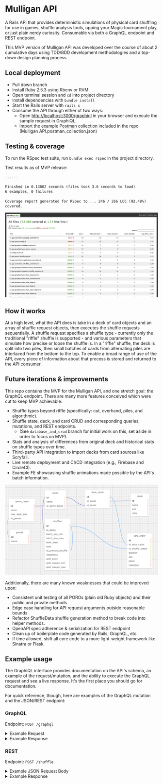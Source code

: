 # Mulligan API

A Rails API that provides deterministic simulations of physical card shuffling for use in games, shuffle analysis tools, upping your Magic tournament play, or just plain nerdy curiosity. Consumable via both a GraphQL endpoint and REST endpoint.

This MVP version of Mulligan API was developed over the course of about 2 cumulative days using TDD/BDD development methodologies and a top-down design planning process.

## Local deployment

- Pull down branch
- Install Ruby 2.5.3 using Rbenv or RVM
- Open terminal session and `cd` into project directory
- Install dependencies with `bundle install`
- Start the Rails server with `rails s`
- Consume the API through either of two ways:
  - Open [http://localhost:3000/graphiql]() in your browser and execute the sample request in GraphiQL
  - Import the example [Postman](https://www.postman.com/) collection included in the repo (Mulligan API.postman_collection.json)

## Testing & coverage

To run the RSpec test suite, run `bundle exec rspec` in the project directory.

Test results as of MVP release:
```
......

Finished in 0.13002 seconds (files took 3.6 seconds to load)
6 examples, 0 failures

Coverage report generated for RSpec to ... 246 / 266 LOC (92.48%) covered.
```

![SimpleCov Report](public/readme-images/simplecov_report.png)

## How it works

At a high level, what the API does is take in a deck of card objects and an array of shuffle request objects, then executes the shuffle requests sequentially. A shuffle request specifies a shuffle type - currently only the traditional "riffle" shuffle is supported - and various parameters that simulate how precise or loose the shuffle is. In a "riffle" shuffle, the deck is split into two piles, then small batches of cards from alternating piles are interlaced from the bottom to the top. To enable a broad range of use of the API, every piece of information about that process is stored and returned to the API consumer.

## Future iterations & improvements

This repo contains the MVP for the Mulligan API, and one stretch goal: the GraphQL endpoint. There are many more features conceived which were cut to keep MVP achievable:
- Shuffle types beyond riffle (specifically: cut, overhand, piles, and algorithmic).
- Shuffle state, deck, and card CRUD and corresponding queries, mutations, and REST endpoints.
  - (See `database_and_crud` branch for initial work on this, set aside in order to focus on MVP).
- Stats and analysis of differences from original deck and historical stats on shuffle types over time.
- Third-party API integration to import decks from card sources like Scryfall.
- Live remote deployment and CI/CD integration (e.g., Firebase and CircleCI).
- Example FE showcasing shuffle animations made possible by the API's batch information.

![Future schema](public/readme-images/future_schema.png)

Additionally, there are many known weaknesses that could be improved upon:
- Consistent unit testing of all POROs (plain old Ruby objects) and their public and private methods
- Edge case handling for API request arguments outside reasonable bounds
- Refactor ShuffleData shuffle generation method to break code into helper methods.
- OpenAPI spec adherence & serialization for REST endpoint
- Clean up of boilerplate code generated by Rails, GraphQL, etc.
- If time allowed, shift all core code to a more light-weight framework like Sinatra or Flask.

## Example usage

The GraphiQL interface provides documentation on the API's schema, an example of the request/mutation, and the ability to execute the GraphQL request and see a live response. It's the first place you should go for documentation.

For quick reference, though, here are examples of the GraphQL mutation and the JSON/REST endpoint:

### GraphQL

Endpoint: `POST /graphql`
<details>
<summary>Example Request</summary>

```graphql
mutation {
  shuffle(input: 
    {
      deck: [
        { name: "Ace of Spades" },
        { name: "7 of Diamonds" },
        { name: "Queen of Clubs" },
        { name: "Jack of Hearts" },
        { name: "2 of Clubs" },
        { name: "Ace of Hearts" },
        { name: "8 of Diamonds" },
        { name: "9 of Diamonds" }
      ],
      shuffleRequests: [
        {
          shuffleType: "riffle",
          repetitions: 2,
          config: {
            batchSizeMin: 1,
            batchSizeMax: 2,
            splitMarginMin: 0,
            splitMarginMax: 1,
            randomSeed: 12345
          }
        },
        {
          shuffleType: "riffle",
          repetitions: 1,
          config: {
            batchSizeMin: 1,
            batchSizeMax: 2,
            splitMarginMin: 0,
            splitMarginMax: 1
          }
        }
      ]
    }
  ) {
    deckAfter {
      name
    }
    deckBefore {
      name
    }
    shuffles {
      shuffleType
      config {
        batchSizeMin
        batchSizeMax
        splitMarginMin
        splitMarginMax
        randomSeed
      }
      splitPoint
      finalOrder {
        name
      }
      piles {
        name
      }
      batches {
        number
        sourcePile
        cards {
          name
        }
      }
    }
  }
}
```
</details>

<details>
<summary>Example Response</summary>

```json
{
  "data": {
    "shuffle": {
      "deckAfter": [
        {
          "name": "Queen of Clubs"
        },
        {
          "name": "7 of Diamonds"
        },
        {
          "name": "2 of Clubs"
        },
        {
          "name": "Ace of Spades"
        },
        {
          "name": "Ace of Hearts"
        },
        {
          "name": "Jack of Hearts"
        },
        {
          "name": "8 of Diamonds"
        },
        {
          "name": "9 of Diamonds"
        }
      ],
      "deckBefore": [
        {
          "name": "Ace of Spades"
        },
        {
          "name": "7 of Diamonds"
        },
        {
          "name": "Queen of Clubs"
        },
        {
          "name": "Jack of Hearts"
        },
        {
          "name": "2 of Clubs"
        },
        {
          "name": "Ace of Hearts"
        },
        {
          "name": "8 of Diamonds"
        },
        {
          "name": "9 of Diamonds"
        }
      ],
      "shuffles": [
        {
          "shuffleType": "riffle",
          "config": {
            "batchSizeMin": 1,
            "batchSizeMax": 2,
            "splitMarginMin": 0,
            "splitMarginMax": 1,
            "randomSeed": "12345"
          },
          "splitPoint": 4,
          "finalOrder": [
            {
              "name": "2 of Clubs"
            },
            {
              "name": "Ace of Spades"
            },
            {
              "name": "7 of Diamonds"
            },
            {
              "name": "Ace of Hearts"
            },
            {
              "name": "Queen of Clubs"
            },
            {
              "name": "Jack of Hearts"
            },
            {
              "name": "8 of Diamonds"
            },
            {
              "name": "9 of Diamonds"
            }
          ],
          "piles": [
            [
              {
                "name": "Ace of Spades"
              },
              {
                "name": "7 of Diamonds"
              },
              {
                "name": "Queen of Clubs"
              },
              {
                "name": "Jack of Hearts"
              }
            ],
            [
              {
                "name": "2 of Clubs"
              },
              {
                "name": "Ace of Hearts"
              },
              {
                "name": "8 of Diamonds"
              },
              {
                "name": "9 of Diamonds"
              }
            ]
          ],
          "batches": [
            {
              "number": 5,
              "sourcePile": 2,
              "cards": [
                {
                  "name": "2 of Clubs"
                }
              ]
            },
            {
              "number": 4,
              "sourcePile": 1,
              "cards": [
                {
                  "name": "Ace of Spades"
                },
                {
                  "name": "7 of Diamonds"
                }
              ]
            },
            {
              "number": 3,
              "sourcePile": 2,
              "cards": [
                {
                  "name": "Ace of Hearts"
                }
              ]
            },
            {
              "number": 2,
              "sourcePile": 1,
              "cards": [
                {
                  "name": "Queen of Clubs"
                },
                {
                  "name": "Jack of Hearts"
                }
              ]
            },
            {
              "number": 1,
              "sourcePile": 2,
              "cards": [
                {
                  "name": "8 of Diamonds"
                },
                {
                  "name": "9 of Diamonds"
                }
              ]
            }
          ]
        },
        {
          "shuffleType": "riffle",
          "config": {
            "batchSizeMin": 1,
            "batchSizeMax": 2,
            "splitMarginMin": 0,
            "splitMarginMax": 1,
            "randomSeed": "12345"
          },
          "splitPoint": 4,
          "finalOrder": [
            {
              "name": "Queen of Clubs"
            },
            {
              "name": "2 of Clubs"
            },
            {
              "name": "Ace of Spades"
            },
            {
              "name": "Jack of Hearts"
            },
            {
              "name": "7 of Diamonds"
            },
            {
              "name": "Ace of Hearts"
            },
            {
              "name": "8 of Diamonds"
            },
            {
              "name": "9 of Diamonds"
            }
          ],
          "piles": [
            [
              {
                "name": "2 of Clubs"
              },
              {
                "name": "Ace of Spades"
              },
              {
                "name": "7 of Diamonds"
              },
              {
                "name": "Ace of Hearts"
              }
            ],
            [
              {
                "name": "Queen of Clubs"
              },
              {
                "name": "Jack of Hearts"
              },
              {
                "name": "8 of Diamonds"
              },
              {
                "name": "9 of Diamonds"
              }
            ]
          ],
          "batches": [
            {
              "number": 5,
              "sourcePile": 2,
              "cards": [
                {
                  "name": "Queen of Clubs"
                }
              ]
            },
            {
              "number": 4,
              "sourcePile": 1,
              "cards": [
                {
                  "name": "2 of Clubs"
                },
                {
                  "name": "Ace of Spades"
                }
              ]
            },
            {
              "number": 3,
              "sourcePile": 2,
              "cards": [
                {
                  "name": "Jack of Hearts"
                }
              ]
            },
            {
              "number": 2,
              "sourcePile": 1,
              "cards": [
                {
                  "name": "7 of Diamonds"
                },
                {
                  "name": "Ace of Hearts"
                }
              ]
            },
            {
              "number": 1,
              "sourcePile": 2,
              "cards": [
                {
                  "name": "8 of Diamonds"
                },
                {
                  "name": "9 of Diamonds"
                }
              ]
            }
          ]
        },
        {
          "shuffleType": "riffle",
          "config": {
            "batchSizeMin": 1,
            "batchSizeMax": 2,
            "splitMarginMin": 0,
            "splitMarginMax": 1,
            "randomSeed": "193827217323898606139958163848066750903"
          },
          "splitPoint": 4,
          "finalOrder": [
            {
              "name": "Queen of Clubs"
            },
            {
              "name": "7 of Diamonds"
            },
            {
              "name": "2 of Clubs"
            },
            {
              "name": "Ace of Spades"
            },
            {
              "name": "Ace of Hearts"
            },
            {
              "name": "Jack of Hearts"
            },
            {
              "name": "8 of Diamonds"
            },
            {
              "name": "9 of Diamonds"
            }
          ],
          "piles": [
            [
              {
                "name": "Queen of Clubs"
              },
              {
                "name": "2 of Clubs"
              },
              {
                "name": "Ace of Spades"
              },
              {
                "name": "Jack of Hearts"
              }
            ],
            [
              {
                "name": "7 of Diamonds"
              },
              {
                "name": "Ace of Hearts"
              },
              {
                "name": "8 of Diamonds"
              },
              {
                "name": "9 of Diamonds"
              }
            ]
          ],
          "batches": [
            {
              "number": 6,
              "sourcePile": 1,
              "cards": [
                {
                  "name": "Queen of Clubs"
                }
              ]
            },
            {
              "number": 5,
              "sourcePile": 2,
              "cards": [
                {
                  "name": "7 of Diamonds"
                }
              ]
            },
            {
              "number": 4,
              "sourcePile": 1,
              "cards": [
                {
                  "name": "2 of Clubs"
                },
                {
                  "name": "Ace of Spades"
                }
              ]
            },
            {
              "number": 3,
              "sourcePile": 2,
              "cards": [
                {
                  "name": "Ace of Hearts"
                }
              ]
            },
            {
              "number": 2,
              "sourcePile": 1,
              "cards": [
                {
                  "name": "Jack of Hearts"
                }
              ]
            },
            {
              "number": 1,
              "sourcePile": 2,
              "cards": [
                {
                  "name": "8 of Diamonds"
                },
                {
                  "name": "9 of Diamonds"
                }
              ]
            }
          ]
        }
      ]
    }
  }
}
```
</details>

### REST

Endpoint: `POST /shuffle`
<details>
<summary>Example JSON Request Body</summary>

```json
{
  "deck": [
    {
      "name": "Ace of Spades"
    },
    {
      "name": "7 of Diamonds"
    },
    {
      "name": "Queen of Clubs"
    },
    {
      "name": "Jack of Hearts"
    },
    {
      "name": "2 of Clubs"
    },
    {
      "name": "Ace of Hearts"
    },
    {
      "name": "8 of Diamonds"
    },
    {
      "name": "9 of Diamonds"
    }
  ],
  "shuffle_requests": [
    {
      "shuffle_type": "riffle",
      "repetitions": 1,
      "config": {
        "batch_size_min": 1,
        "batch_size_max": 2,
        "split_margin_min": 0,
        "split_margin_max": 1,
        "random_seed": 12345
      }
    },
    {
      "shuffle_type": "riffle",
      "repetitions": 3,
      "config": {
        "batch_size_min": 1,
        "batch_size_max": 5,
        "split_margin_min": 0,
        "split_margin_max": 2
      }
    }
  ]
}
```
</details>

<details>
<summary>Example Response</summary>

```json
{
  "deck_before": [
    {
      "name": "Ace of Spades"
    },
    {
      "name": "7 of Diamonds"
    },
    {
      "name": "Queen of Clubs"
    },
    {
      "name": "Jack of Hearts"
    },
    {
      "name": "2 of Clubs"
    },
    {
      "name": "Ace of Hearts"
    },
    {
      "name": "8 of Diamonds"
    },
    {
      "name": "9 of Diamonds"
    }
  ],
  "deck_after": [
    {
      "name": "Jack of Hearts"
    },
    {
      "name": "7 of Diamonds"
    },
    {
      "name": "Ace of Hearts"
    },
    {
      "name": "Queen of Clubs"
    },
    {
      "name": "2 of Clubs"
    },
    {
      "name": "8 of Diamonds"
    },
    {
      "name": "Ace of Spades"
    },
    {
      "name": "9 of Diamonds"
    }
  ],
  "shuffles": [
    {
      "shuffle_type": "riffle",
      "config": {
        "batch_size_min": 1,
        "batch_size_max": 2,
        "split_margin_min": 0,
        "split_margin_max": 1,
        "random_seed": 12345,
        "rng": {}
      },
      "split_point": 4,
      "final_order": [
        {
          "name": "2 of Clubs"
        },
        {
          "name": "Ace of Spades"
        },
        {
          "name": "7 of Diamonds"
        },
        {
          "name": "Ace of Hearts"
        },
        {
          "name": "Queen of Clubs"
        },
        {
          "name": "Jack of Hearts"
        },
        {
          "name": "8 of Diamonds"
        },
        {
          "name": "9 of Diamonds"
        }
      ],
      "piles": [
        [
          {
            "name": "Ace of Spades"
          },
          {
            "name": "7 of Diamonds"
          },
          {
            "name": "Queen of Clubs"
          },
          {
            "name": "Jack of Hearts"
          }
        ],
        [
          {
            "name": "2 of Clubs"
          },
          {
            "name": "Ace of Hearts"
          },
          {
            "name": "8 of Diamonds"
          },
          {
            "name": "9 of Diamonds"
          }
        ]
      ],
      "batches": [
        {
          "number": 5,
          "source_pile": 2,
          "cards": [
            {
              "name": "2 of Clubs"
            }
          ]
        },
        {
          "number": 4,
          "source_pile": 1,
          "cards": [
            {
              "name": "Ace of Spades"
            },
            {
              "name": "7 of Diamonds"
            }
          ]
        },
        {
          "number": 3,
          "source_pile": 2,
          "cards": [
            {
              "name": "Ace of Hearts"
            }
          ]
        },
        {
          "number": 2,
          "source_pile": 1,
          "cards": [
            {
              "name": "Queen of Clubs"
            },
            {
              "name": "Jack of Hearts"
            }
          ]
        },
        {
          "number": 1,
          "source_pile": 2,
          "cards": [
            {
              "name": "8 of Diamonds"
            },
            {
              "name": "9 of Diamonds"
            }
          ]
        }
      ]
    },
    {
      "shuffle_type": "riffle",
      "config": {
        "batch_size_min": 1,
        "batch_size_max": 5,
        "split_margin_min": 0,
        "split_margin_max": 2,
        "random_seed": 64237846204406287805227776216539535349,
        "rng": {}
      },
      "split_point": 5,
      "final_order": [
        {
          "name": "Jack of Hearts"
        },
        {
          "name": "2 of Clubs"
        },
        {
          "name": "Ace of Spades"
        },
        {
          "name": "7 of Diamonds"
        },
        {
          "name": "8 of Diamonds"
        },
        {
          "name": "9 of Diamonds"
        },
        {
          "name": "Ace of Hearts"
        },
        {
          "name": "Queen of Clubs"
        }
      ],
      "piles": [
        [
          {
            "name": "2 of Clubs"
          },
          {
            "name": "Ace of Spades"
          },
          {
            "name": "7 of Diamonds"
          },
          {
            "name": "Ace of Hearts"
          },
          {
            "name": "Queen of Clubs"
          }
        ],
        [
          {
            "name": "Jack of Hearts"
          },
          {
            "name": "8 of Diamonds"
          },
          {
            "name": "9 of Diamonds"
          }
        ]
      ],
      "batches": [
        {
          "number": 4,
          "source_pile": 2,
          "cards": [
            {
              "name": "Jack of Hearts"
            }
          ]
        },
        {
          "number": 3,
          "source_pile": 1,
          "cards": [
            {
              "name": "2 of Clubs"
            },
            {
              "name": "Ace of Spades"
            },
            {
              "name": "7 of Diamonds"
            }
          ]
        },
        {
          "number": 2,
          "source_pile": 2,
          "cards": [
            {
              "name": "8 of Diamonds"
            },
            {
              "name": "9 of Diamonds"
            }
          ]
        },
        {
          "number": 1,
          "source_pile": 1,
          "cards": [
            {
              "name": "Ace of Hearts"
            },
            {
              "name": "Queen of Clubs"
            }
          ]
        }
      ]
    },
    {
      "shuffle_type": "riffle",
      "config": {
        "batch_size_min": 1,
        "batch_size_max": 5,
        "split_margin_min": 0,
        "split_margin_max": 2,
        "random_seed": 10874429418734923643496367191670108594,
        "rng": {}
      },
      "split_point": 3,
      "final_order": [
        {
          "name": "Jack of Hearts"
        },
        {
          "name": "7 of Diamonds"
        },
        {
          "name": "8 of Diamonds"
        },
        {
          "name": "9 of Diamonds"
        },
        {
          "name": "Ace of Hearts"
        },
        {
          "name": "Queen of Clubs"
        },
        {
          "name": "2 of Clubs"
        },
        {
          "name": "Ace of Spades"
        }
      ],
      "piles": [
        [
          {
            "name": "Jack of Hearts"
          },
          {
            "name": "2 of Clubs"
          },
          {
            "name": "Ace of Spades"
          }
        ],
        [
          {
            "name": "7 of Diamonds"
          },
          {
            "name": "8 of Diamonds"
          },
          {
            "name": "9 of Diamonds"
          },
          {
            "name": "Ace of Hearts"
          },
          {
            "name": "Queen of Clubs"
          }
        ]
      ],
      "batches": [
        {
          "number": 3,
          "source_pile": 1,
          "cards": [
            {
              "name": "Jack of Hearts"
            }
          ]
        },
        {
          "number": 2,
          "source_pile": 2,
          "cards": [
            {
              "name": "7 of Diamonds"
            },
            {
              "name": "8 of Diamonds"
            },
            {
              "name": "9 of Diamonds"
            },
            {
              "name": "Ace of Hearts"
            },
            {
              "name": "Queen of Clubs"
            }
          ]
        },
        {
          "number": 1,
          "source_pile": 1,
          "cards": [
            {
              "name": "2 of Clubs"
            },
            {
              "name": "Ace of Spades"
            }
          ]
        }
      ]
    },
    {
      "shuffle_type": "riffle",
      "config": {
        "batch_size_min": 1,
        "batch_size_max": 5,
        "split_margin_min": 0,
        "split_margin_max": 2,
        "random_seed": 42362629860148277572734265953397810830,
        "rng": {}
      },
      "split_point": 4,
      "final_order": [
        {
          "name": "Jack of Hearts"
        },
        {
          "name": "7 of Diamonds"
        },
        {
          "name": "Ace of Hearts"
        },
        {
          "name": "Queen of Clubs"
        },
        {
          "name": "2 of Clubs"
        },
        {
          "name": "8 of Diamonds"
        },
        {
          "name": "Ace of Spades"
        },
        {
          "name": "9 of Diamonds"
        }
      ],
      "piles": [
        [
          {
            "name": "Jack of Hearts"
          },
          {
            "name": "7 of Diamonds"
          },
          {
            "name": "8 of Diamonds"
          },
          {
            "name": "9 of Diamonds"
          }
        ],
        [
          {
            "name": "Ace of Hearts"
          },
          {
            "name": "Queen of Clubs"
          },
          {
            "name": "2 of Clubs"
          },
          {
            "name": "Ace of Spades"
          }
        ]
      ],
      "batches": [
        {
          "number": 5,
          "source_pile": 1,
          "cards": [
            {
              "name": "Jack of Hearts"
            },
            {
              "name": "7 of Diamonds"
            }
          ]
        },
        {
          "number": 4,
          "source_pile": 2,
          "cards": [
            {
              "name": "Ace of Hearts"
            },
            {
              "name": "Queen of Clubs"
            },
            {
              "name": "2 of Clubs"
            }
          ]
        },
        {
          "number": 3,
          "source_pile": 1,
          "cards": [
            {
              "name": "8 of Diamonds"
            }
          ]
        },
        {
          "number": 2,
          "source_pile": 2,
          "cards": [
            {
              "name": "Ace of Spades"
            }
          ]
        },
        {
          "number": 1,
          "source_pile": 1,
          "cards": [
            {
              "name": "9 of Diamonds"
            }
          ]
        }
      ]
    }
  ]
}
```
</details>